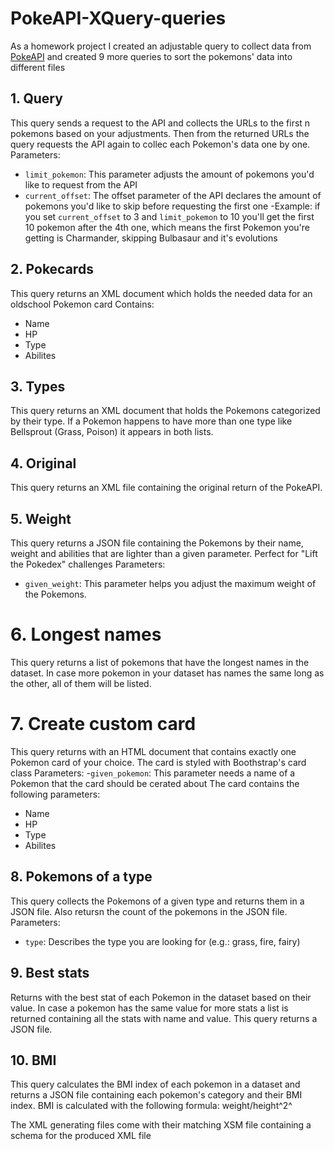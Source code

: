 # PokeAPI-XQuery-queries
As a homework project I created an adjustable query to collect data from [PokeAPI](https://pokeapi.co/) and created 9 more queries to sort the pokemons' data into different files
## 1. Query
This query sends a request to the API and collects the URLs to the first n pokemons based on your adjustments.
Then from the returned URLs the query requests the API again to collec each Pokemon's data one by one.
Parameters: 
- `limit_pokemon`: This parameter adjusts the amount of pokemons you'd like to request from the API
- `current_offset`: The offset parameter of the API declares the amount of pokemons you'd like to skip before requesting the first one
-Example: if you set `current_offset` to 3 and `limit_pokemon` to 10 you'll get the first 10 pokemon after the 4th one, which means the first Pokemon you're getting is Charmander, skipping Bulbasaur and it's evolutions

## 2. Pokecards
This query returns an XML document which holds the needed data for an oldschool Pokemon card
Contains: 
- Name
- HP
- Type
- Abilites

## 3. Types 
This query returns an XML document that holds the Pokemons categorized by their type.
If a Pokemon happens to have more than one type like Bellsprout (Grass, Poison) it appears in both lists.

## 4. Original
This query returns an XML file containing the original return of the PokeAPI.

## 5. Weight
This query returns a JSON file containing the Pokemons by their name, weight and abilities that are lighter than a given parameter. 
Perfect for "Lift the Pokedex" challenges 
Parameters: 
- `given_weight`: This parameter helps you adjust the maximum weight of the Pokemons. 

# 6. Longest names
This query returns a list of pokemons that have the longest names in the dataset. In case more pokemon in your dataset has names the same long as the other, all of them will be listed. 

# 7. Create custom card
This query returns with an HTML document that contains exactly one Pokemon card of your choice. 
The card is styled with Boothstrap's card class
Parameters: 
-`given_pokemon`: This parameter needs a name of a Pokemon that the card should be cerated about
The card contains the following parameters: 
- Name
- HP
- Type
- Abilites

## 8. Pokemons of a type
This query collects the Pokemons of a given type and returns them in a JSON file. Also retursn the count of the pokemons in the JSON file.
Parameters:
- `type`: Describes the type you are looking for (e.g.: grass, fire, fairy)

## 9. Best stats
Returns with the best stat of each Pokemon in the dataset based on their value. In case a pokemon has the same value for more stats a list is returned containing all the stats with name and value.
This query returns a JSON file. 

## 10. BMI
This query calculates the BMI index of each pokemon in a dataset and returns a JSON file containing each pokemon's category and their BMI index.
BMI is calculated with the following formula: weight/height^2^

The XML generating files come with their matching XSM file containing a schema for the produced XML file
